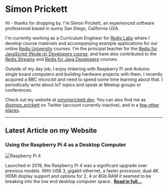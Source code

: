 # Simon Prickett

Hi - thanks for dropping by. I'm Simon Prickett, an experienced software professional based in sunny San Diego, California USA.

I'm currently working as a Curriculum Engineer for [Redis Labs](https://redislabs.com) where I develop course materials and accompanying example applications for our online [Redis University](https://university.redislabs.com) courses. I'm the principal teacher for the [Redis for JavaScript (Node.js) Developers course](https://university.redislabs.com/courses/ru102js/), and have also contributed to the [Redis Streams](https://university.redislabs.com/courses/ru202/) and [Redis for Java Developers](https://university.redislabs.com/courses/ru102j/) courses.

Outside of my day job, I enjoy tinkering with Raspberry Pi and Arduino single board computers and building hardware projects with them. I recently acquired a BBC micro:bit and need to spend some time learning about that. I periodically write about IoT topics and speak at Meetup groups or conferences.

Check out my website at [simonprickett.dev](https://simonprickett.dev).  You can also find me as [@simon_prickett](https://twitter.com/simon_prickett) on Twitter (account currently inactive), and in a [few other places](https://simonprickett.dev/contact/).

---

## Latest Article on my Website

### Using the Raspberry Pi 4 as a Desktop Computer

![Raspberry Pi 4](https://simonprickett.dev/assets/images/pi_desktop_main.jpg)

Launched in 2019, the Raspberry Pi 4 was a significant upgrade over previous models. With USB 3, gigabit ethernet, a faster processor, dual 4K HDMI display support and options for 2, 4 or 8Gb RAM it seemed to be breaking into the low end desktop computer space.. **[Read in full...](https://simonprickett.dev/using-the-raspberry-pi-4-as-a-desktop-computer/)**
